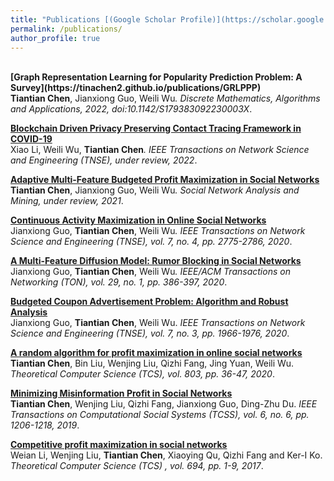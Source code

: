 ```yaml
---
title: "Publications [(Google Scholar Profile)](https://scholar.google.com/citations?user=cJvlTj4AAAAJ&hl=en)"
permalink: /publications/
author_profile: true
---
```

<br>
<b>[Graph Representation Learning for Popularity Prediction Problem: A Survey](https://tinachen2.github.io/publications/GRLPPP)</b> <br> <b>Tiantian Chen</b>, Jianxiong Guo, Weili Wu<i>. Discrete Mathematics, Algorithms and Applications, 2022, doi:10.1142/S179383092230003X</i>. 


<b>[Blockchain Driven Privacy Preserving Contact Tracing Framework in COVID-19](https://tinachen2.github.io/publications/BDPPCTF)</b> <br> Xiao Li, Weili Wu, <b>Tiantian Chen</b><i>. IEEE Transactions on Network Science and Engineering (TNSE), under review, 2022</i>. 


<b>[Adaptive Multi-Feature Budgeted Profit Maximization in Social Networks](https://tinachen2.github.io/publications/AMBPMSN)</b> <br> <b>Tiantian Chen</b>, Jianxiong Guo, Weili Wu<i>. Social Network Analysis and Mining, under review, 2021</i>. 

<b>[Continuous Activity Maximization in Online Social Networks](https://tinachen2.github.io/publications/CAMOSN)</b> <br> Jianxiong Guo, <b>Tiantian Chen</b>, Weili Wu<i>. IEEE Transactions on Network Science and Engineering (TNSE), vol. 7, no. 4, pp. 2775-2786, 2020</i>. 

<b>[A Multi-Feature Diffusion Model: Rumor Blocking in Social Networks](https://tinachen2.github.io/publications/AMDMRBSN)</b> <br> Jianxiong Guo, <b>Tiantian Chen</b>, Weili Wu<i>. IEEE/ACM Transactions on Networking (TON), vol. 29, no. 1, pp. 386-397, 2020</i>. 

<b>[Budgeted Coupon Advertisement Problem: Algorithm and Robust Analysis](https://tinachen2.github.io/publications/BCAPARA)</b> <br> Jianxiong Guo, <b>Tiantian Chen</b>, Weili Wu. <i>IEEE Transactions on Network Science and Engineering (TNSE), vol. 7, no. 3, pp. 1966-1976, 2020</i>.

<b>[A random algorithm for profit maximization in online social networks](https://tinachen2.github.io/publications/ARAPMOSN)</b> <br> <b>Tiantian Chen</b>, Bin Liu, Wenjing Liu, Qizhi Fang, Jing Yuan, Weili Wu.<i> Theoretical Computer Science (TCS), vol. 803, pp. 36-47, 2020</i>.

<b>[Minimizing Misinformation Profit in Social Networks](https://tinachen2.github.io/publications/MMPSN)</b> <br> <b>Tiantian Chen</b>, Wenjing Liu, Qizhi Fang, Jianxiong Guo, Ding-Zhu Du.<i> IEEE Transactions on Computational Social Systems (TCSS), vol. 6, no. 6, pp. 1206-1218, 2019</i>.


<b>[Competitive profit maximization in social networks](https://tinachen2.github.io/publications/CPMSN)</b> <br> 
Weian Li, Wenjing Liu, <b>Tiantian Chen</b>, Xiaoying Qu, Qizhi Fang and Ker-I Ko. <i> Theoretical Computer Science (TCS) , vol. 694, pp. 1-9, 2017</i>. 

  



